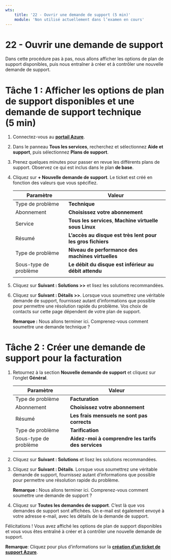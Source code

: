```yaml
---
wts:
    title: '22 - Ouvrir une demande de support (5 min)'
    module: 'Non utilisé actuellement dans l’examen en cours'
---
```

# 22 - Ouvrir une demande de support

Dans cette procédure pas à pas, nous allons afficher les options de plan de support disponibles, puis nous entraîner à créer et à contrôler une nouvelle demande de support.

# Tâche 1 : Afficher les options de plan de support disponibles et une demande de support technique (5 min)

1. Connectez-vous au [**portail Azure**](https://portal.azure.com).

2. Dans le panneau **Tous les services**, recherchez et sélectionnez **Aide et support**, puis sélectionnez **Plans de support**.

3. Prenez quelques minutes pour passer en revue les différents plans de support. Observez ce qui est inclus dans le plan **de base**. 

4. Cliquez sur **+ Nouvelle demande de support**. Le ticket est créé en fonction des valeurs que vous spécifiez. 

    | Paramètre | Valeur|
    |----|--------|
    | Type de problème| **Technique** |
    | Abonnement | **Choisissez votre abonnement** |
    | Service | **Tous les services**, **Machine virtuelle sous Linux** |
    | Résumé | **L’accès au disque est très lent pour les gros fichiers** |
    | Type de problème | **Niveau de performance des machines virtuelles** |
    | Sous-type de problème | **Le débit du disque est inférieur au débit attendu** |    
    | | |

5. Cliquez sur **Suivant : Solutions >>** et lisez les solutions recommandées.

6. Cliquez sur **Suivant : Détails >>**. Lorsque vous soumettrez une véritable demande de support, fournissez autant d’informations que possible pour permettre une résolution rapide du problème. Vos choix de contacts sur cette page dépendent de votre plan de support. 

    **Remarque :** Nous allons terminer ici. Comprenez-vous comment soumettre une demande technique ?

# Tâche 2 : Créer une demande de support pour la facturation

1. Retournez à la section **Nouvelle demande de support** et cliquez sur  l’onglet **Général**. 

    | Paramètre | Valeur|
    |----|--------|
    | Type de problème| **Facturation** |
    | Abonnement | **Choisissez votre abonnement** |
    | Résumé | **Les frais mensuels ne sont pas corrects** |
    | Type de problème | **Tarification** |
    | Sous-type de problème | **Aidez-moi à comprendre les tarifs des services** |    
    | | |

2. Cliquez sur **Suivant : Solutions** et lisez les solutions recommandées.

3. Cliquez sur **Suivant : Détails**.  Lorsque vous soumettrez une véritable demande de support, fournissez autant d’informations que possible pour permettre une résolution rapide du problème. 

    **Remarque :** Nous allons terminer ici. Comprenez-vous comment soumettre une demande de support ?

4. Cliquez sur **Toutes les demandes de support**. C’est là que vos demandes de support sont affichées. Un e-mail est également envoyé à votre adresse e-mail, avec les détails de la demande de support.

Félicitations ! Vous avez affiché les options de plan de support disponibles et vous vous êtes entraîné à créer et à contrôler une nouvelle demande de support.

**Remarque**: Cliquez pour plus d’informations sur la [**création d’un ticket de support Azure**](https://azure.microsoft.com/fr-fr/support/create-ticket).
